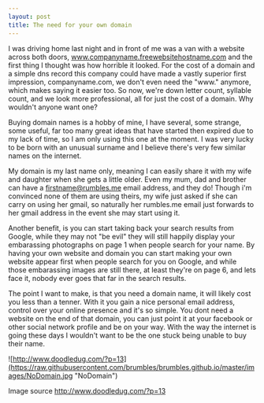 ```yaml
---
layout: post
title: The need for your own domain
---
```


I was driving home last night and in front of me was a van with a website across both doors, www.companyname.freewebsitehostname.com and the first thing I thought was how horrible it looked. For the cost of a domain and a simple dns record this company could have made a vastly superior first impression, companyname.com, we don't even need the "www." anymore, which makes saying it easier too. So now, we're down letter count, syllable count, and we look more professional, all for just the cost of a domain. Why wouldn't anyone want one?

Buying domain names is a hobby of mine, I have several, some strange, some useful, far too many great ideas that have started then expired due to my lack of time, so I am only using this one at the moment. 
I was very lucky to be born with an unusual surname and I believe there's very few similar names on the internet. 

My domain is my last name only, meaning I can easily share it with my wife and daughter when she gets a little older. Even my mum, dad and brother can have a firstname@rumbles.me email address, and they do! Though i'm convinced none of them are using theirs, my wife just asked if she can carry on using her gmail, so naturally her rumbles.me email just forwards to her gmail address in the event she may start using it. 

Another benefit, is you can start taking back your search results from Google, while they may not "be evil" they will still happily display your embarassing photographs on page 1 when people search for your name. By having your own website and domain you can start making your own website appear first when people search for you on Google, and while those embarassing images are still there, at least they're on page 6, and lets face it, nobody ever goes that far in the search results.

The point I want to make, is that you need a domain name, it will likely cost you less than a tenner. With it you gain a nice personal email address, control over your online presence and it's so simple. You dont need a website on the end of that domain, you can just point it at your facebook or other social network profile and be on your way. With the way the internet is going these days I wouldn't want to be the one stuck being unable to buy their name.


![http://www.doodledug.com/?p=13](https://raw.githubusercontent.com/brumbles/brumbles.github.io/master/images/NoDomain.jpg "NoDomain") 

Image source http://www.doodledug.com/?p=13
